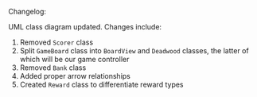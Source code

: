Changelog:

UML class diagram updated.  Changes include:
1. Removed `Scorer` class
2. Split `GameBoard` class into `BoardView` and `Deadwood` classes, the latter of which will be our game controller
3. Removed `Bank` class
4. Added proper arrow relationships
5. Created `Reward` class to differentiate reward types